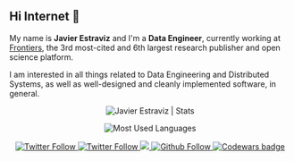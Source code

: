 ## Hi Internet 🖖

My name is **Javier Estraviz** and I'm a **Data Engineer**, currently working at [Frontiers](https://www.frontiersin.org/), the 3rd most-cited and 6th largest research publisher and open science platform.

I am interested in all things related to Data Engineering and Distributed Systems, as well as well-designed and cleanly implemented software, in general.

<div align="center">
  <p>
    <img align="center" alt="Javier Estraviz | Stats" src="https://github-readme-stats.vercel.app/api?username=estraviz&show_icons=true&theme=dracula"/>
  </p>
  
  <p>
    <img align="center" alt="Most Used Languages" src="https://github-readme-stats-git-masterrstaa-rickstaa.vercel.app/api/top-langs/?username=estraviz&hide=html,scss,stylus,blade,jupyter%20notebook,CSS,haskell,javascript&show_icons=true&theme=dracula"/>
  </p>
  
  <p>
    <a class="header-badge" target="_blank" href="https://thedataisflat.com/">
        <img alt="Twitter Follow" src="https://img.shields.io/badge/--website?label=Blog:%20TheDataIsFlat.com&logo=awesome-lists&style=social&logoColor=2257ea">
    </a>
    <a class="header-badge" target="_blank" href="https://twitter.com/estraviz">
        <img alt="Twitter Follow" src="https://img.shields.io/twitter/follow/estraviz?style=social">
    </a>
    <a class="header-badge" target="_blank" href="https://www.linkedin.com/in/javierestraviz/">
        <img src="https://img.shields.io/badge/style--5eba00.svg?label=LinkedIn&logo=linkedin&style=social">
    </a>
    <a class="header-badge" target="_blank" href="https://github.com/estraviz">
        <img alt="Github Follow" src="https://img.shields.io/github/followers/estraviz?label=follow&style=social">
    </a>
    <a class="header-badge" target="_blank" href="https://www.codewars.com/users/estraviz">
        <img alt="Codewars badge" src="https://www.codewars.com/users/estraviz/badges/micro">
    </a>
  </p>
</div>
